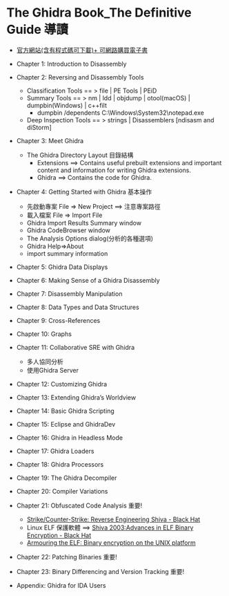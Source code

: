 # The Ghidra Book_The Definitive Guide 導讀

- [官方網站(含有程式碼可下載)+ 可網路購買電子書](https://ghidrabook.com/l)

- Chapter 1: Introduction to Disassembly

- Chapter 2: Reversing and Disassembly Tools
  - Classification Tools == > file |  PE Tools | PEiD 
  - Summary Tools == >   nm | ldd | objdump | otool(macOS) | dumpbin(Windows) | c++filt
    - dumpbin /dependents C:\Windows\System32\notepad.exe 
  - Deep Inspection Tools == > strings | Disassemblers [ndisasm and diStorm]

- Chapter 3: Meet Ghidra
  - The Ghidra Directory Layout 目錄結構
    - Extensions ==>  Contains useful prebuilt extensions and important content and information for writing Ghidra extensions. 
    - Ghidra  ==>   Contains the code for Ghidra.  

- Chapter 4: Getting Started with Ghidra  基本操作
  - 先啟動專案  File => New Project  ==> 注意專案路徑
  - 載入檔案 File => Import File
  - Ghidra Import Results Summary window
  - Ghidra CodeBrowser window
  - The Analysis Options dialog(分析的各種選項)
  - Ghidra Help=>About
  - import summary information


- Chapter 5: Ghidra Data Displays
- Chapter 6: Making Sense of a Ghidra Disassembly
- Chapter 7: Disassembly Manipulation
- Chapter 8: Data Types and Data Structures
- Chapter 9: Cross-References
- Chapter 10: Graphs
- Chapter 11: Collaborative SRE with Ghidra
  - 多人協同分析 
  - 使用Ghidra Server 
- Chapter 12: Customizing Ghidra
- Chapter 13: Extending Ghidra’s Worldview
- Chapter 14: Basic Ghidra Scripting
- Chapter 15: Eclipse and GhidraDev
- Chapter 16: Ghidra in Headless Mode
- Chapter 17: Ghidra Loaders
- Chapter 18: Ghidra Processors
- Chapter 19: The Ghidra Decompiler
- Chapter 20: Compiler Variations

- Chapter 21: Obfuscated Code Analysis 重要!
  - [Strike/Counter-Strike: Reverse Engineering Shiva - Black Hat](https://www.blackhat.com/presentations/bh-federal-03/bh-federal-03-eagle/bh-fed-03-eagle.pdf)
  - Linux ELF 保護軟體 ==> [Shiva 2003:Advances in ELF Binary Encryption - Black Hat](https://www.blackhat.com/presentations/bh-usa-03/bh-us-03-mehta/bh-us-03-mehta.pdf)
  - [Armouring the ELF: Binary encryption on the UNIX platform](https://grugq.github.io/docs/phrack-58-05.txt)

- Chapter 22: Patching Binaries 重要!
- Chapter 23: Binary Differencing and Version Tracking 重要!
- Appendix: Ghidra for IDA Users
